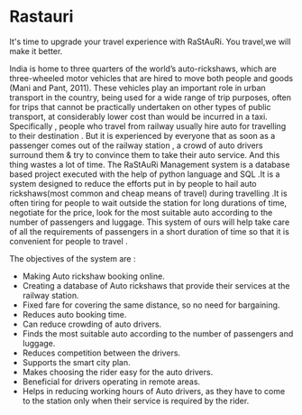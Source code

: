 # Rastauri
It's time to upgrade your travel experience with RaStAuRi. You travel,we will make it better.

India is home to three quarters of the world’s auto-rickshaws, which 
are three-wheeled motor vehicles that are hired to move both 
people and goods (Mani and Pant, 2011). These vehicles play an 
important role in urban transport in the country, being used for a 
wide range of trip purposes, often for trips that cannot be practically 
undertaken on other types of public transport, at considerably lower 
cost than would be incurred in a taxi.  
Specifically , people who travel from railway usually hire auto for 
travelling to their destination . But it is experienced by everyone that 
as soon as a passenger comes out of the railway station , a crowd of 
auto drivers surround them & try to convince them to take their auto 
service. And this thing wastes a lot of time. 
The RaStAuRi Management system is a database based project 
executed with the help of python language and SQL .It is a system 
designed to reduce the efforts put in by people to hail auto 
rickshaws(most common and cheap means of travel) during 
travelling .It is often tiring for people to wait outside the station for 
long durations of time, negotiate for the price, look for the most 
suitable auto according to the number of passengers and luggage. 
This  system of ours will help take care of all the requirements of 
passengers in a short duration of time so that it is convenient for 
people to travel .


The objectives of the system are : 
- Making Auto rickshaw booking online.
- Creating a database of Auto rickshaws that provide their services at the railway station.
- Fixed fare for covering the same distance, so no need for bargaining.
- Reduces auto booking time.
- Can reduce crowding of auto drivers.
- Finds the most suitable auto according to the number of passengers and luggage.
- Reduces competition between the drivers.
- Supports the smart city plan.
- Makes choosing the rider easy for the auto drivers.
- Beneficial for drivers operating in remote areas.
- Helps in reducing working hours of Auto drivers, as they have to come to the station only when their service is required by the rider.
